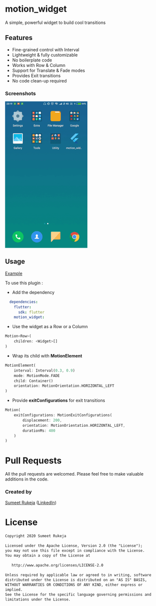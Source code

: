 # motion_widget

A simple, powerful widget to build cool transitions

## Features

- Fine-grained control with Interval
- Lightweight & fully customizable
- No boilerplate code
- Works with Row & Column
- Support for Translate & Fade modes
- Provides Exit transitions
- No code clean-up required

### Screenshots

![Screenshot](motion.gif)

## Usage

[Example](https://github.com/smokelaboratory/motion_widget)

To use this plugin :

* Add the dependency

```yaml
  dependencies:
    flutter:
      sdk: flutter
    motion_widget:
```

* Use the widget as a Row or a Column

```dart
Motion<Row>(
    children: <Widget>[]
)
```

* Wrap its child with **MotionElement**

```dart
MotionElement(
    interval: Interval(0.3, 0.9)
    mode: MotionMode.FADE
    child: Container()
    orientation: MotionOrientation.HORIZONTAL_LEFT
)
```

* Provide **exitConfigurations** for exit transitions

```dart
Motion(
    exitConfigurations: MotionExitConfigurations(
        displacement: 200,
        orientation: MotionOrientation.HORIZONTAL_LEFT,
        durationMs: 400
    )
)
```

# Pull Requests

All the pull requests are welcomed. Please feel free to make valuable additions in the code.

### Created by

[Sumeet Rukeja](https://github.com/smokelaboratory) ([LinkedIn](https://in.linkedin.com/in/sumeet-rukeja-7a9b5711b))

# License

    Copyright 2020 Sumeet Rukeja

    Licensed under the Apache License, Version 2.0 (the "License");
    you may not use this file except in compliance with the License.
    You may obtain a copy of the License at

       http://www.apache.org/licenses/LICENSE-2.0

    Unless required by applicable law or agreed to in writing, software
    distributed under the License is distributed on an "AS IS" BASIS,
    WITHOUT WARRANTIES OR CONDITIONS OF ANY KIND, either express or implied.
    See the License for the specific language governing permissions and
    limitations under the License.